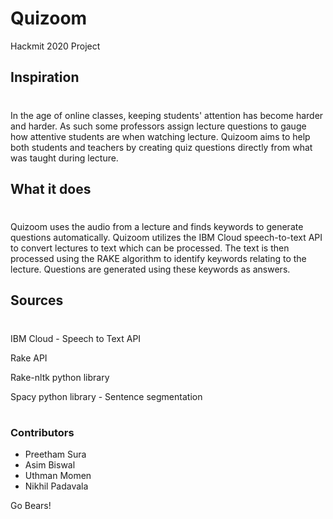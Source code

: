 # Quizoom
Hackmit 2020 Project

## Inspiration
#
In the age of online classes, keeping students' attention has become harder and harder. As such some professors assign lecture questions to gauge how attentive students are when watching lecture. Quizoom aims to help both students and teachers by creating quiz questions directly from what was taught during lecture. 

## What it does
#
Quizoom uses the audio from a lecture and finds keywords to generate questions automatically. Quizoom utilizes the IBM Cloud speech-to-text API to convert lectures to text which can be processed. The text is then processed using the RAKE algorithm to identify keywords relating to the lecture. Questions are generated using these keywords as answers. 


## Sources
#
IBM Cloud - Speech to Text API

Rake API

Rake-nltk python library

Spacy python library - Sentence segmentation

#
### Contributors
<ul>
<li>Preetham Sura</li>
<li>Asim Biswal</li>
<li>Uthman Momen</li>
<li>Nikhil Padavala</li>
</ul>

Go Bears!